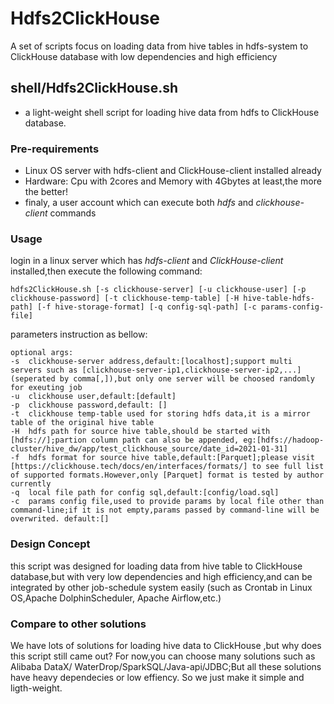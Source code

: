 # Hdfs2ClickHouse

A set of scripts focus on loading data from hive tables in hdfs-system to ClickHouse database with low dependencies and high efficiency

## shell/Hdfs2ClickHouse.sh

- a light-weight shell script for loading hive data from hdfs to ClickHouse database.


### Pre-requirements

- Linux OS server with hdfs-client and ClickHouse-client installed already
- Hardware: Cpu with 2cores and Memory with 4Gbytes at least,the more the better!
- finaly, a user account which can execute both *hdfs* and *clickhouse-client* commands

### Usage

login in a linux server which has *hdfs-client* and *ClickHouse-client* installed,then execute the following command:

```shell
hdfs2ClickHouse.sh [-s clickhouse-server] [-u clickhouse-user] [-p clickhouse-password] [-t clickhouse-temp-table] [-H hive-table-hdfs-path] [-f hive-storage-format] [-q config-sql-path] [-c params-config-file]
```

parameters instruction as bellow:

```
optional args:
-s  clickhouse-server address,default:[localhost];support multi servers such as [clickhouse-server-ip1,clickhouse-server-ip2,...](seperated by comma[,]),but only one server will be choosed randomly for exeuting job
-u  clickhouse user,default:[default]
-p  clickhouse password,default: []
-t  clickhouse temp-table used for storing hdfs data,it is a mirror table of the original hive table
-H  hdfs path for source hive table,should be started with [hdfs://];partion column path can also be appended, eg:[hdfs://hadoop-cluster/hive_dw/app/test_clickhouse_source/date_id=2021-01-31]
-f  hdfs format for source hive table,default:[Parquet];please visit [https://clickhouse.tech/docs/en/interfaces/formats/] to see full list of supported formats.However,only [Parquet] format is tested by author currently 
-q  local file path for config sql,default:[config/load.sql]
-c  params config file,used to provide params by local file other than command-line;if it is not empty,params passed by command-line will be overwrited. default:[]
```

### Design Concept
this script was designed for loading data from hive table to ClickHouse database,but with very low dependencies and high efficiency,and can be integrated by other job-schedule system easily (such as  Crontab in Linux OS,Apache DolphinScheduler, Apache Airflow,etc.)

### Compare to  other solutions
We have lots of solutions for loading hive data to ClickHouse ,but why does this script still came out?
For now,you can choose many solutions such as Alibaba DataX/ WaterDrop/SparkSQL/Java-api/JDBC;But all these solutions have heavy dependecies or low effiency. So we just make it simple and ligth-weight.


